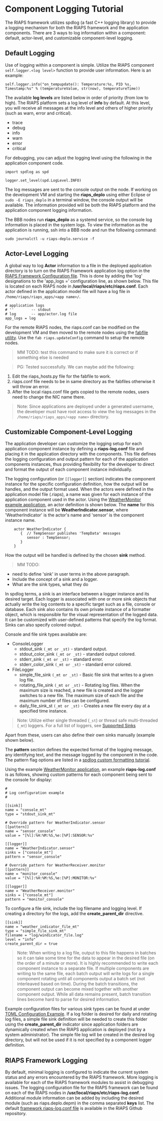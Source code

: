 # Component Logging Tutorial

The RIAPS framework utilizes spdlog (a fast C++ logging library) to provide a logging mechanism for both the RIAPS framework and the application components.  There are 3 ways to log information within a component:  default, actor-level, and customizable component-level logging.  

## Default Logging

Use of logging within a component is simple.  Utilize the RIAPS component ```self.logger.<log level>``` function to provide user information.  Here is an example:

```
self.logger.info("on_tempupdate(): Temperature:%s, PID %s, Timestamp:%s" % (temperatureValue, str(now), temperatureTime))
```

The available **log levels** are listed below in order of priority (from low to high).  The RIAPS platform sets a log level of **info** by default.  At this level, you will receive all messages at the info level and others of higher priority (such as warn, error and critical).
- trace
- debug
- info
- warn
- error
- critical

For debugging, you can adjust the logging level using the following in the application component code.

```
import spdlog as spd

logger.set_level(spd.LogLevel.INFO)
```

The log messages are sent to the console output on the node.  If working on the development VM and starting the **riaps_deplo** using either Eclipse or ```sudo -E riaps_deplo``` in a terminal window, the console output will be available.  The information provided will be both the RIAPS platform and the application component logging information.

The BBB nodes run **riaps_deplo** as a systemd service, so the console log information is placed in the system logs.  To view the information as the application is running, ssh into a BBB node and run the following command:

```
sudo journalctl -u riaps-deplo.service -f
```


## Actor-Level Logging

A global way to log **Actor** information to a file in the deployed application directory is to turn on the RIAPS Framework application log option in the [RIAPS Framework Configuration file](https://github.com/RIAPS/riaps-pycom/tree/develop/src/riaps/etc/README.md).  This is done by adding the 'log' designations to the 'app_logs =' configuration line, as shown below.  This file is located on each RIAPS node in **/usr/local/riaps/etc/riaps.conf**.  Each actor defined in the application model file will have a log file in ```/home/riaps/riaps_apps/<app name>/```.  

```
# application logs
# ''        -- stdout
# log       -- app/actor.log file
app_logs = log
```

For the remote RIAPS nodes, the riaps.conf can be modified on the development VM and then moved to the remote nodes using the [fabfile utility](https://github.com/RIAPS/riaps-pycom/tree/master/bin). Use the ```fab riaps.updateConfig``` command to setup the remote nodes.

> MM TODO:  test this command to make sure it is correct or if something else is needed

> PG: Tested successfully. We can maybe add the following: 
1. Edit the riaps_hosts.py file for the fabfile to work.
2. riaps.conf file needs to be in same directory as the fabfiles otherwise it will throw an error.
3. After the local riaps.conf file gets copied to the remote nodes, users need to change the NIC name there.

> Note:  Since applications are deployed under a generated username, the developer must have root access to view the log messages in the ```/home/riaps/riaps_apps/<app name>``` directory.


## Customizable Component-Level Logging

The application developer can customize the logging setup for each application component instance by defining a **riaps-log.conf** file and placing it in the application directory with the components.  This file defines the logging configuration and output pattern for each of the application components instances, thus providing flexibility for the developer to direct and format the output of each component instance individually.  

The logging configuration (or ```[[logger]]``` section) indicates the component instance for the specific configuration definition, how the output will be handles, and the output format used.  When the actors were defined in the application model file (.riaps), a name was given for each instance of the application component used in the actor.  Using the [WeatherMonitor example application](https://github.com/RIAPS/riaps-apps/blob/master/apps-vu/WeatherMonitor/Python/wmonitor.riaps), an actor definition is shown below.  The **name** for this component instance will be  **WeatherIndicator.sensor**, where 'WeatherIndicator' is the actor's name and 'sensor' is the component instance name.

```
    actor WeatherIndicator {
       {  // TempSensor publishes 'TempData' messages
          sensor : TempSensor;				
       }
    }
```

How the output will be handled is defined by the chosen **sink** method.  

> MM TODO:  
- need to define 'sink' in user terms in the above paragraph.  
- Include the concept of a sink and a logger.  
- What are the sink types, what they do

In spdlog terms, a sink is an interface between a logger instance and its desired target. Each logger is associated with one or more sink objects that actually write the log contents to a specific target such as a file, console or database. Each sink also contains its own private instance of a formatter object, which is responsible for the visual representation of the logged data. It can be customized with user-defined patterns that specify the log format. Sinks can also specify colored output.

Console and file sink types available are:

- ConsoleLogger
  - stdout_sink ```(_mt or _st)``` - standard output.
  - stdout_color_sink ```(_mt or _st)``` - standard output colored.
  - stderr_sink ```(_mt or _st)``` - standard error.
  - stderr_color_sink ```(_mt or _st)``` - standard error colored.
- FileLogger
  - simple_file_sink ```(_mt or _st)``` - Basic file sink that writes to a given log file.
  - rotating_file_sink ```(_mt or _st)``` - Rotating log files. When the maximum size is reached, a new file is created and the logger switches to a new file. The maximum size of each file and the maximum number of files can be configured.
  - daily_file_sink_st ```(_mt or _st)``` - Creates a new file every day at a specified time instance.

> Note: Utilize either single threaded (```_st```) or thread safe multi-threaded (```_mt```) loggers.  For a full list of loggers, see [Supported Sinks](https://github.com/guangie88/spdlog_setup#supported-sinks)

Apart from these, users can also define their own sinks manually (example shown below).

The **pattern** section defines the expected format of the logging message, any identifying text, and the message logged by the component in the code.  The pattern flag options are listed in a [spdlog custom formatting tutorial](https://github.com/gabime/spdlog/wiki/3.-Custom-formatting).

Using the example [WeatherMonitor application](https://github.com/RIAPS/riaps-apps/tree/master/apps-vu/WeatherMonitor/Python), an example  **riaps-log.conf** is as follows, showing custom patterns for each component being sent to the console for display:

```
#
# Log configuration example
#

[[sink]]
name = "console_mt"
type = "stdout_sink_mt"

# Override pattern for WeatherIndicator.sensor
[[pattern]]
name = "sensor_console"
value = "[%l]:%H:%M:%S,%e:[%P]:SENSOR:%v"

[[logger]]
name = "WeatherIndicator.sensor"
sinks = ["console_mt"]
pattern = "sensor_console"

# Override pattern for WeatherReceiver.monitor
[[pattern]]
name = "monitor_console"
value = "[%l]:%H:%M:%S,%e:[%P]:MONITOR:%v"

[[logger]]
name = "WeatherReceiver.monitor"
sinks = ["console_mt"]
pattern = "monitor_console"
```

To configure a file sink, include the log filename and logging level.  If creating a directory for the logs, add the **create_parent_dir** directive.  

```
[[sink]]
name = "weather_indicator_file_mt"
type = "simple_file_sink_mt"
filename = "log/windicator_file.log"
level = "info"
create_parent_dir = true
```

>Note:  When writing to a log file, output to this file happens in batches so it can take some time for the data to appear in the desired file (on the order of a minute or more).  It is highly recommended to write each component instance to a separate file.  If multiple components are writing to the same file, each batch output will write logs for a single component rotating until all components output a batch set (not interleaved based on time).  During the batch transitions, the component output can become mixed together with another component output.  While all data remains present, batch transition lines become hard to parse for desired information.

Example configuration files for various sink types can be found at under [TOML Configuration Example](https://github.com/guangie88/spdlog_setup).  If a log folder is desired for daily and rotating log files, a simple file sink definition will be needed to create this folder using the **create_parent_dir** indicator since application folders are dynamically created when the RIAPS application is deployed (not by a system administrator).  The simple file log will be created in the desired log directory, but will not be used if it is not specified by a component logger definition.


## RIAPS Framework Logging

By default, minimal logging is configured to indicate the current system status and any errors encountered by the RIAPS framework.  More logging is available for each of the RIAPS framework modules to assist in debugging issues.  The logging configuration file for the RIAPS framework can be found on each of the RIAPS nodes in **/usr/local/riaps/etc/riaps-log.conf**.  Additional module information can be added by including the desired module (such as riaps.deplo.depm) in the comma separated **keys** list.  The default [framework riaps-log.conf file](https://github.com/RIAPS/riaps-pycom/blob/master/src/riaps/etc/riaps-log.conf) is available in the RIAPS Github repository.
